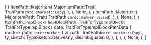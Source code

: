 [
    (
        ItemPath::MajorItem(
            MajorItemPath::Trait(
                TraitPath(`core::marker::Copy`),
            ),
        ),
        None,
    ),
    (
        ItemPath::MajorItem(
            MajorItemPath::Trait(
                TraitPath(`core::marker::Sized`),
            ),
        ),
        None,
    ),
    (
        ItemPath::ImplBlock(
            ImplBlockPath::TraitForTypeImplBlock(
                TraitForTypeImplBlock {
                    data: TraitForTypeImplBlockPathData {
                        module_path: `core::marker`,
                        trai_path: TraitPath(`core::marker::Copy`),
                        ty_sketch: TypeSketch::DeriveAny,
                        disambiguator: 0,
                    },
                },
            ),
        ),
        None,
    ),
]